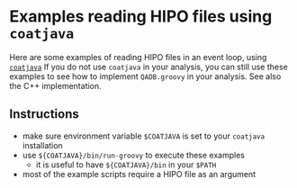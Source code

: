 # Examples reading HIPO files using `coatjava`

Here are some examples of reading HIPO files in an event loop, using
[`coatjava`](https://github.com/JeffersonLab/clas12-offline-software)
If you do not use `coatjava` in your analysis, you can still use these
examples to see how to implement `QADB.groovy` in your analysis. See
also the C++ implementation.


## Instructions
* make sure environment variable `$COATJAVA` is set to your `coatjava` installation
* use `${COATJAVA}/bin/run-groovy` to execute these examples
  * it is useful to have `${COATJAVA}/bin` in your `$PATH`
* most of the example scripts require a HIPO file as an argument
